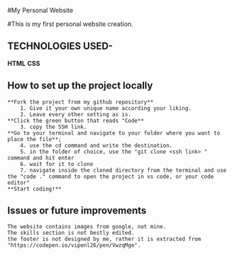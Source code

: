 #My Personal Website

#This is my first personal website creation.

## TECHNOLOGIES USED-
**HTML**
**CSS**

## How to set up the project locally
    **Fork the project from my github repository**
        1. Give it your own unique name according your liking.
        2. Leave every other setting as is.
    **Click the green button that reads "Code**
        3. copy the SSH link.
    **Go to your terminal and navigate to your folder where you want to place the file**;
        4. use the cd command and write the destination.
        5. in the folder of choice, use the "git clone <ssh link> " command and hit enter
        6. wait for it to clone
        7. navigate inside the cloned directory from the terminal and use the "code ." command to open the project in vs code, or your code editor"
    **Start coding!**

## Issues or future improvements
    The website contains images from google, not mine.
    The skills section is not bestly edited.
    the footer is not designed by me, rather it is extracted from "https://codepen.io/vipenl26/pen/VwzqMge".

